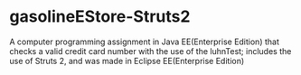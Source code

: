 # gasolineEStore-Struts2
A computer programming assignment in Java EE(Enterprise Edition) that checks a valid credit card number with the use of the luhnTest; includes the use of Struts 2, and was made in Eclipse EE(Enterprise Edition)

